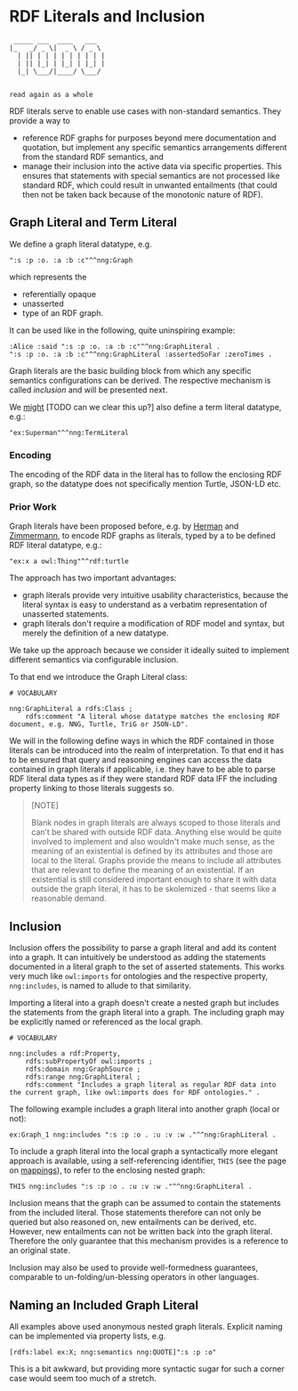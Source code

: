 # RDF Literals and Inclusion

```
 _____ ___  ____   ___  
|_   _/ _ \|  _ \ / _ \ 
  | || | | | | | | | | |
  | || |_| | |_| | |_| |
  |_| \___/|____/ \___/ 
                        

read again as a whole

```


RDF literals serve to enable use cases with non-standard semantics. They provide a way to
- reference RDF graphs for purposes beyond mere documentation and quotation, but implement any specific semantics arrangements different from the standard RDF semantics, and
- manage their inclusion into the active data via specific properties. This ensures that statements with special semantics are not processed like standard RDF, which could result in unwanted entailments (that could then not be taken back because of the monotonic nature of RDF).



## Graph Literal and Term Literal

We define a graph literal datatype, e.g.
```
":s :p :o. :a :b :c"^^nng:Graph
```
which represents the 
- referentially opaque
- unasserted
- type
of an RDF graph.

It can be used like in the following, quite uninspiring example:
```
:Alice :said ":s :p :o. :a :b :c"^^nng:GraphLiteral .
":s :p :o. :a :b :c"^^nng:GraphLiteral :assertedSoFar :zeroTimes .
```
Graph literals are the basic building block from which any specific semantics configurations can be derived. The respective mechanism is called *inclusion* and will be presented next.

We [might](https://github.com/rat10/sg/issues/2) 
[TODO can we clear this up?]
also define a term literal datatype, e.g.:
```
"ex:Superman"^^nng:TermLiteral 
```


### Encoding
The encoding of the RDF data in the literal has to follow the enclosing RDF graph, so the datatype does not specifically mention Turtle, JSON-LD etc.

### Prior Work
Graph literals have been proposed before, e.g. by [Herman](https://www.w3.org/2009/07/NamedGraph.html) and [Zimmermann](https://lists.w3.org/Archives/Public/public-rdf-star/2021May/0038.html), to encode RDF graphs as literals, typed by a to be defined RDF literal datatype, e.g.:
```
"ex:x a owl:Thing"^^rdf:turtle
``` 
The approach has two important advantages:
- graph literals provide very intuitive usability characteristics, because the literal syntax is easy to understand as a verbatim representation of unasserted statements.
- graph literals don't require a modification of RDF model and syntax, but merely the definition of a new datatype. 

We take up the approach because we consider it ideally suited to implement different semantics via configurable inclusion.

To that end we introduce the Graph Literal class:
```turtle
# VOCABULARY

nng:GraphLiteral a rdfs:Class ;
    rdfs:comment "A literal whose datatype matches the enclosing RDF document, e.g. NNG, Turtle, TriG or JSON-LD".
```
We will in the following define ways in which the RDF contained in those literals can be introduced into the realm of interpretation. To that end it has to be ensured that query and reasoning engines can access the data contained in graph literals if applicable, i.e. they have to be able to parse RDF literal data types as if they were standard RDF data IFF the including property linking to those literals suggests so. 

> [NOTE] 
>
> Blank nodes in graph literals are always scoped to those literals and can’t be shared with outside RDF data. Anything else would be quite involved to implement and also wouldn't make much sense, as the meaning of an existential is defined by its attributes and those are local to the literal. Graphs provide the means to include all attributes that are relevant to define the meaning of an existential. If an existential is still considered important enough to share it with data outside the graph literal, it has to be skolemized - that seems like a reasonable demand.




## Inclusion

Inclusion offers the possibility to parse a graph literal and add its content into a graph. It can intuitively be understood as adding the statements documented in a literal graph to the set of asserted statements. This works very much like `owl:imports` for ontologies and the respective property, `nng:includes`, is named to allude to that similarity.

Importing a literal into a graph doesn't create a nested graph but includes the statements from the graph literal into a graph. The including graph may be explicitly named or referenced as the local graph.

```turtle
# VOCABULARY

nng:includes a rdf:Property,
    rdfs:subPropertyOf owl:imports ;
    rdfs:domain nng:GraphSource ;
    rdfs:range nng:GraphLiteral ;
    rdfs:comment "Includes a graph literal as regular RDF data into the current graph, like owl:imports does for RDF ontologies." .
```

The following example includes a graph literal into another graph (local or not):

```
ex:Graph_1 nng:includes ":s :p :o . :u :v :w ."^^nng:GraphLiteral .
```

To include a graph literal into the local graph a syntactically more elegant approach is available, using a self-referencing identifier, `THIS` (see the page on [mappings](mappimg.md)), to refer to the enclosing nested graph:

```
THIS nng:includes ":s :p :o . :u :v :w ."^^nng:GraphLiteral .
```

Inclusion means that the graph can be assumed to contain the statements from the included literal. Those statements therefore can not only be queried but also reasoned on, new entailments can be derived, etc. However, new entailments can not be written back into the graph literal. Therefore the only guarantee that this mechanism provides is a reference to an original state.

Inclusion may also be used to provide well-formedness guarantees, comparable to un-folding/un-blessing operators in other languages.



<!--

## Transclusion

Transclusion in the most basic arrangement only includes by reference, meaning that a transcluded graph is asserted and can be queried, but it is referentially opaque and no entailments can be derived - blocking any kind of change to and inference on the transcluded data, much like the semantics of Notation3 formulas and RDF-star triple terms per the semantics presented in the CG report, as in the following example:
```
THIS nng:transcludes ":s :p :o"^^nng:GraphLiteral .
```

However, transclusion also makes it possible to configure the semantics of transcluded graph literals. Mediating access through the transclusion property guarantees that such semantics arrangements are obeyed and no unintended entailments can leak into transcluding graphs. Configurable semantics are discussed in detail only later [below](#configurable-semantics), so a simple example has to suffice here:
```
THIS nng:transcludes [
    rdf:value ":s :p :o"^^nng:GraphLiteral ;
    nng:semantics nng:APP
] .
```
An additional annotation with a semantics attribute, in this case `nng:APP`, can loosen the very restrictive base semantics to arrange for use cases driven by e.g. application intuitions like a Closed World Assumption, an Unique Name Assumption, etc.

The respective property is defined as:
```turtle
# VOCABULARY

nng:transcludes a rdf:Property,
    rdfs:subPropertyOf owl:imports ;
    rdfs:domain nng:Graph ;
    rdfs:range nng:GraphLiteral ;
    rdfs:comment "Transcludes the literal via reference. Transcluding a graph literal provides certain immutability guarantees for the transcluded graph." .
```

-->








## Naming an Included Graph Literal

All examples above used anonymous nested graph literals. Explicit naming can be implemented via property lists, e.g.
```
[rdfs:label ex:X; nng:semantics nng:QUOTE]":s :p :o"
```
This is a bit awkward, but providing more syntactic sugar for such a corner case would seem too much of a stretch.



